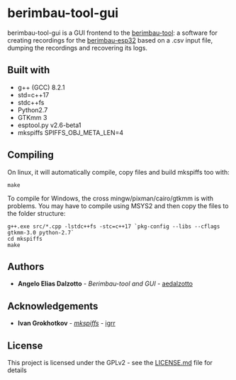 # berimbau-tool-gui

berimbau-tool-gui is a GUI frontend to the [berimbau-tool](https://github.com/aedalzotto/berimbau-tool): a software for creating recordings for the [berimbau-esp32](https://github.com/aedalzotto/berimbau-esp32) based on a .csv input file, dumping the recordings and recovering its logs.

## Built with

* g++ (GCC) 8.2.1
* std=c++17
* stdc++fs
* Python2.7
* GTKmm 3
* esptool.py v2.6-beta1
* mkspiffs SPIFFS_OBJ_META_LEN=4

## Compiling

On linux, it will automatically compile, copy files and build mkspiffs too with:
```
make
```

To compile for Windows, the cross mingw/pixman/cairo/gtkmm is with problems.
You may have to compile using MSYS2 and then copy the files to the folder structure:
```
g++.exe src/*.cpp -lstdc++fs -stc=c++17 `pkg-config --libs --cflags gtkmm-3.0 python-2.7`
cd mkspiffs
make
```

## Authors

* **Angelo Elias Dalzotto** - *Berimbau-tool and GUI* - [aedalzotto](https://github.com/aedalzotto)

## Acknowledgements

* **Ivan Grokhotkov** - *[mkspiffs](https://github.com/igrr/mkspiffs)* - [igrr](https://github.com/igrr)

## License

This project is licensed under the GPLv2 - see the [LICENSE.md](LICENSE.md) file for details
